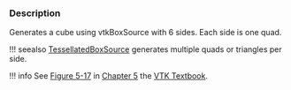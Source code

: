 ### Description

Generates a cube using vtkBoxSource with 6 sides. Each side is one quad.

!!! seealso
    [TessellatedBoxSource](/Cxx/GeometricObjects/TessellatedBoxSource) generates multiple quads or triangles per side.

!!! info
    See [Figure 5-17](/VTKBook/05Chapter5/#Figure%205-17) in [Chapter 5](/VTKBook/05Chapter5) the [VTK Textbook](/VTKBook/01Chapter1).
